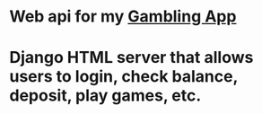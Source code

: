 # Web api for my [Gambling App](https://github.com/Caleb2580/gambling_app/)

# Django HTML server that allows users to login, check balance, deposit, play games, etc.

